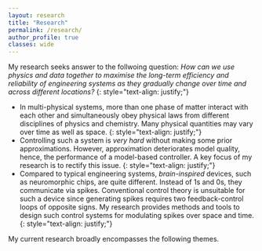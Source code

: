```yaml
---
layout: research
title: "Research"
permalink: /research/
author_profile: true
classes: wide
---
```


My research seeks answer to the follwoing question:
_How can we use physics and data together to maximise the long-term efficiency and reliability of engineering systems as they gradually change over time and across different locations?_
{: style="text-align: justify;"}

- In multi-physical systems, more than one phase of matter interact with each other and simultaneously obey physical laws from different disciplines of physics and chemistry. Many physical quantities may vary over time as well as space.
  {: style="text-align: justify;"}
- Controlling such a system is _very hard_ without making some prior approximations. However, approximation deteriorates model quality, hence, the performance of a model-based controller. A key focus of my research is to rectify this issue.
  {: style="text-align: justify;"}
- Compared to typical engineering systems, _brain-inspired_ devices, such as neuromorphic chips, are quite different. Instead of 1s and 0s, they communicate via spikes. Conventional control theory is unsuitable for such a device since generating spikes requires two feedback-control loops of opposite signs. My research provides methods and tools to design such control systems for modulating spikes over space and time.
  {: style="text-align: justify;"}

My current research broadly encompasses the following themes.

<!-- {% include base_path %}

{% assign ordered_pages = site.research | sort: "order_number" %}

{% if ordered_pages %}
  {% for post in ordered_pages %}
    {% include archive-single.html type="grid" %}
  {% endfor %}
{% else %}
  <p>No research pages found.</p>
{% endif %} -->
